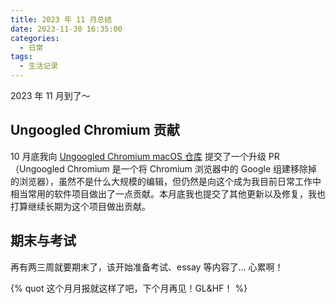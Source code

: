 ```yaml
---
title: 2023 年 11 月总结
date: 2023-11-30 16:35:00
categories:
  - 日常
tags:
  - 生活记录
---
```


2023 年 11 月到了～

<!--more-->

## Ungoogled Chromium 贡献

10 月底我向 [Ungoogled Chromium macOS 仓库](https://github.com/ungoogled-software/ungoogled-chromium-macos) 提交了一个升级 PR（Ungoogled Chromium 是一个将 Chromium 浏览器中的 Google 组建移除掉的浏览器），虽然不是什么大规模的编辑，但仍然是向这个成为我目前日常工作中相当常用的软件项目做出了一点贡献。本月底我也提交了其他更新以及修复，我也打算继续长期为这个项目做出贡献。

## 期末与考试

再有两三周就要期末了，该开始准备考试、essay 等内容了... 心累啊！

{% quot 这个月月报就这样了吧，下个月再见！GL&HF！ %}
